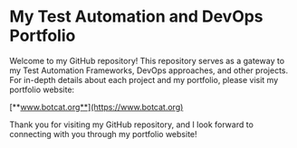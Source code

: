 # My Test Automation and DevOps Portfolio

Welcome to my GitHub repository! This repository serves as a gateway to my Test Automation Frameworks, DevOps approaches, and other projects. For in-depth details about each project and my portfolio, please visit my portfolio website:

[**www.botcat.org**](https://www.botcat.org)

Thank you for visiting my GitHub repository, and I look forward to connecting with you through my portfolio website!

